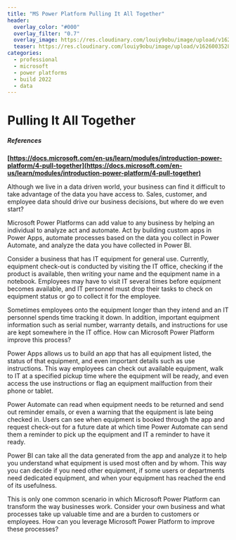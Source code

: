 ```yaml
---
title: "MS Power Platform Pulling It All Together"
header:
  overlay_color: "#000"
  overlay_filter: "0.7"
  overlay_image: https://res.cloudinary.com/louiy9obu/image/upload/v1626002590/letisias_projects_fjlv67.png
  teaser: https://res.cloudinary.com/louiy9obu/image/upload/v1626003528/500x300projects_dbt5xc.png
categories:
  - professional
  - microsoft
  - power platforms
  - build 2022
  - data
---
```


# Pulling It All Together

##### References

**[https://docs.microsoft.com/en-us/learn/modules/introduction-power-platform/4-pull-together](https://docs.microsoft.com/en-us/learn/modules/introduction-power-platform/4-pull-together)**

Although we live in a data driven world, your business can find it difficult to take advantage of the data you have access to. Sales, customer, and employee data should drive our business decisions, but where do we even start?

Microsoft Power Platforms can add value to any business by helping an individual to analyze act and automate. Act by building custom apps in Power Apps, automate processes based on the data you collect in Power Automate, and analyze the data you have collected in Power BI.

Consider a business that has IT equipment for general use. Currently, equipment check-out is conducted by visiting the IT office, checking if the product is available, then writing your name and the equipment name in a notebook. Employees may have to visit IT several times before equipment becomes available, and IT personnel must drop their tasks to check on equipment status or go to collect it for the employee.

Sometimes employees onto the equipment longer than they intend and an IT personnel spends time tracking it down. In addition, important equipment information such as serial number, warranty details, and instructions for use are kept somewhere in the IT office. How can Microsoft Power Platform improve this process? 

Power Apps allows us to build an app that has all equipment listed, the status of that equipment, and even important details such as use instructions. This way employees can check out available equipment, walk to IT at a specified pickup time where the equipment will be ready, and even access the use instructions or flag an equipment mailfuction from their phone or tablet.

Power Automate can read when equipment needs to be returned and send out reminder emails, or even a warning that the equipment is late being checked in. Users can see when equipment is booked through the app and request check-out for a future date at which time Power Automate can send them a reminder to pick up the equipment and IT a reminder to have it ready.

Power BI can take all the data generated from the app and analyze it to help you understand what equipment is used most often and by whom. This way you can decide if you need other equipment, if some users or departments need dedicated equipment, and when your equipment has reached the end of its usefulness.

This is only one common scenario in which Microsoft Power Platform can transform the way businesses work. Consider your own business and what processes take up valuable time and are a burden to customers or employees. How can you leverage Microsoft Power Platform to improve these processes?
